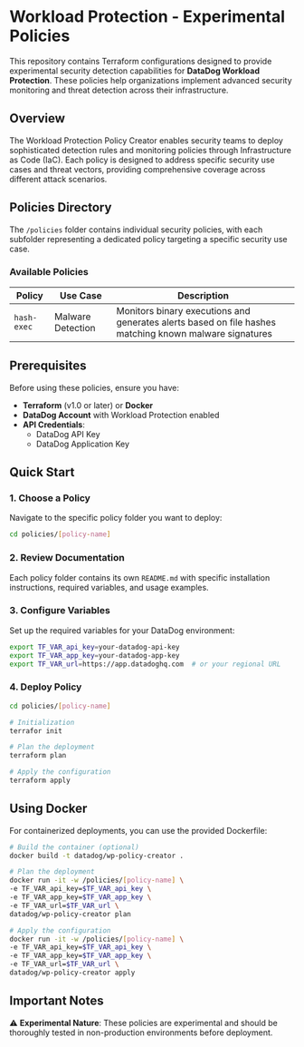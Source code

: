 # Workload Protection - Experimental Policies

This repository contains Terraform configurations designed to provide experimental security detection capabilities for **DataDog Workload Protection**. These policies help organizations implement advanced security monitoring and threat detection across their infrastructure.

## Overview

The Workload Protection Policy Creator enables security teams to deploy sophisticated detection rules and monitoring policies through Infrastructure as Code (IaC). Each policy is designed to address specific security use cases and threat vectors, providing comprehensive coverage across different attack scenarios.

## Policies Directory

The `/policies` folder contains individual security policies, with each subfolder representing a dedicated policy targeting a specific security use case.

### Available Policies

| Policy | Use Case | Description |
|--------|----------|-------------|
| `hash-exec` | Malware Detection | Monitors binary executions and generates alerts based on file hashes matching known malware signatures |

## Prerequisites

Before using these policies, ensure you have:

- **Terraform** (v1.0 or later) or **Docker**
- **DataDog Account** with Workload Protection enabled
- **API Credentials**:
  - DataDog API Key
  - DataDog Application Key

## Quick Start

### 1. Choose a Policy

Navigate to the specific policy folder you want to deploy:

```bash
cd policies/[policy-name]
```

### 2. Review Documentation

Each policy folder contains its own `README.md` with specific installation instructions, required variables, and usage examples.

### 3. Configure Variables

Set up the required variables for your DataDog environment:

```bash
export TF_VAR_api_key=your-datadog-api-key
export TF_VAR_app_key=your-datadog-app-key
export TF_VAR_url=https://app.datadoghq.com  # or your regional URL
```

### 4. Deploy Policy

```bash
cd policies/[policy-name]

# Initialization
terrafor init

# Plan the deployment
terraform plan

# Apply the configuration
terraform apply
```

## Using Docker

For containerized deployments, you can use the provided Dockerfile:

```bash
# Build the container (optional)
docker build -t datadog/wp-policy-creator .

# Plan the deployment
docker run -it -w /policies/[policy-name] \
-e TF_VAR_api_key=$TF_VAR_api_key \
-e TF_VAR_app_key=$TF_VAR_app_key \
-e TF_VAR_url=$TF_VAR_url \
datadog/wp-policy-creator plan

# Apply the configuration
docker run -it -w /policies/[policy-name] \
-e TF_VAR_api_key=$TF_VAR_api_key \
-e TF_VAR_app_key=$TF_VAR_app_key \
-e TF_VAR_url=$TF_VAR_url \
datadog/wp-policy-creator apply
```

## Important Notes

⚠️ **Experimental Nature**: These policies are experimental and should be thoroughly tested in non-production environments before deployment.